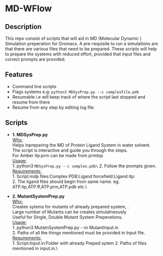 # MD-WFlow

## Description
 This repo consist of scripts that will aid in MD (Molecular Dynamic ) Simulation preperation for Gromacs. A pre-requisite to run a simulations are that there are various files that need to be prepared. These scripts will help to prepare the systems with reduced effort, provided that input files and correct prompts are provided. 

 ## Features
 - Command line scripts
 - Flags systems e.g: `python3 MDSysPrep.py --c complexFile.pdb`
 - Resumable i.e will keep track of where the script last stopped and resume from there
 - Resume from any step by editing log file.

## Scripts

- **1. MDSysPrep.py**
  <ins> </ins>\
       <ins>Why:</ins>\
           Helps inpreparing the MD of Protein Ligand System in water solvent. The script is interactive and guide you through the steps.\
           For Amber itp:prm can be made from prmtop\
       <ins>Usage:</ins>\
           1. python3 `MDSysPrep.py --c complex.pdb\`
           2. Follow the prompts given.\
       <ins>Requirements:</ins>\
           1. Script:mdp files:Complex PDB:Ligand forcefield:Ligand itp:\
           2. The ligand files should begin from same name. eg. ATP.itp,ATP.ff,ATP.prm,ATP.pdb etc.\

- **2. MutantSystemPrep.py**
  <ins> </ins>\
       <ins>Why:</ins>\
           Creates sytems for mutants of already prepared system, .\
           Large number of Mutants can be creates simulatneously\
           Useful for Single, Double Mutant System Preperations.\
       <ins>Usage:</ins>\
           1. python3 MutatnSystemPrep.py --in MutantInput.in\
           2. Paths of all the things mentioned must be provided in Input file.\
       <ins>Requirements:</ins>\
           1. Script:Input.in:Folder with already Preped sytem
           2. Paths of files mentioned in input.in.\

  
